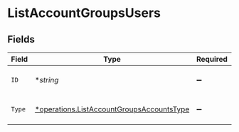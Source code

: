 # ListAccountGroupsUsers


## Fields

| Field                                                                                                 | Type                                                                                                  | Required                                                                                              | Description                                                                                           |
| ----------------------------------------------------------------------------------------------------- | ----------------------------------------------------------------------------------------------------- | ----------------------------------------------------------------------------------------------------- | ----------------------------------------------------------------------------------------------------- |
| `ID`                                                                                                  | **string*                                                                                             | :heavy_minus_sign:                                                                                    | User unique identifier.                                                                               |
| `Type`                                                                                                | [*operations.ListAccountGroupsAccountsType](../../models/operations/listaccountgroupsaccountstype.md) | :heavy_minus_sign:                                                                                    | Relation type<br/>* OWNER -                                                                           |